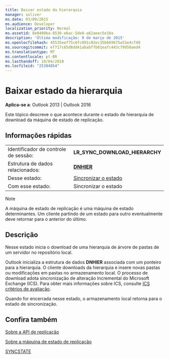 ```yaml
---
title: Baixar estado da hierarquia
manager: soliver
ms.date: 03/09/2015
ms.audience: Developer
localization_priority: Normal
ms.assetid: 8e0400ba-8530-e6ac-5de8-a62aeec5e10a
description: 'Última modificação: 9 de março de 2015'
ms.openlocfilehash: 45535eef75c6fc091c02ec35b669675a51e4cf48
ms.sourcegitcommit: ef717c65d8dd41ababffb01eafc443c79950aed4
ms.translationtype: MT
ms.contentlocale: pt-BR
ms.lasthandoff: 10/04/2018
ms.locfileid: "25384854"
---
```

# <a name="download-hierarchy-state"></a>Baixar estado da hierarquia

  
  
**Aplica-se a**: Outlook 2013 | Outlook 2016 
  
 Este tópico descreve o que acontece durante o estado de hierarquia de download da máquina de estado de replicação. 
  
## <a name="quick-info"></a>Informações rápidas

|||
|:-----|:-----|
|Identificador de controle de sessão:  <br/> |**LR_SYNC_DOWNLOAD_HIERARCHY** <br/> |
|Estrutura de dados relacionados:  <br/> |**[DNHIER](dnhier.md)** <br/> |
|Desse estado:  <br/> |[Sincronizar o estado](synchronize-state.md) <br/> |
|Com esse estado:  <br/> |Sincronizar o estado  <br/> |
   
> [!NOTE]
> A máquina de estado de replicação é uma máquina de estado determinantes. Um cliente partindo de um estado para outro eventualmente deve retornar para o anterior do último. 
  
## <a name="description"></a>Descrição

Nesse estado inicia o download de uma hierarquia de árvore de pastas de um servidor no repositório local. 
  
Outlook inicializa a estrutura de dados **DNHIER** associada com um ponteiro para a hierarquia. O cliente downloads da hierarquia e insere novas pastas ou modificações em pastas no armazenamento local. O processo de download adota sincronização de alteração Incremental do Microsoft Exchange (ICS). Para obter mais informações sobre ICS, consulte [ICS critérios de avaliação](https://msdn.microsoft.com/library/aa579252%28EXCHG.80%29.aspx).
  
Quando for encerrada nesse estado, o armazenamento local retorna para o estado de sincronização.
  
## <a name="see-also"></a>Confira também



[Sobre a API de replicação](about-the-replication-api.md)
  
[Sobre a máquina de estado de replicação](about-the-replication-state-machine.md)
  
[SYNCSTATE](syncstate.md)

